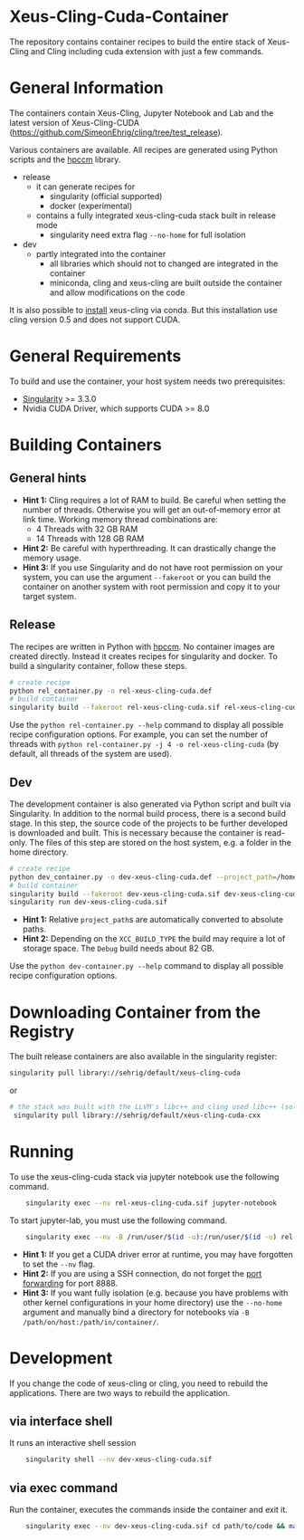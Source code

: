# Xeus-Cling-Cuda-Container
The repository contains container recipes to build the entire stack of Xeus-Cling and Cling including cuda extension with just a few commands.

# General Information
The containers contain Xeus-Cling, Jupyter Notebook and Lab and the latest version of Xeus-Cling-CUDA (https://github.com/SimeonEhrig/cling/tree/test_release).

Various containers are available. All recipes are generated using Python scripts and the [hpccm](https://github.com/NVIDIA/hpc-container-maker) library.

- release
	- it can generate recipes for
		- singularity (official supported)
		- docker (experimental)
	- contains a fully integrated xeus-cling-cuda stack built in release mode
		- singularity need extra flag `--no-home` for full isolation
- dev
	- partly integrated into the container
		- all libraries which should not to changed are integrated in the container
		- miniconda, cling and xeus-cling are built outside the container and allow modifications on the code

It is also possible to [install](https://github.com/QuantStack/xeus-cling) xeus-cling via conda. But this installation use cling version 0.5 and does not support CUDA.

# General Requirements

To build and use the container, your host system needs two prerequisites:
- [Singularity](http://singularity.lbl.gov/) >= 3.3.0
- Nvidia CUDA Driver, which supports CUDA >= 8.0

# Building Containers

## General hints

* **Hint 1:** Cling requires a lot of RAM to build. Be careful when setting the number of threads. Otherwise you will get an out-of-memory error at link time. Working memory thread combinations are:
  * 4 Threads with 32 GB RAM
  * 14 Threads with 128 GB RAM
* **Hint 2:** Be careful with hyperthreading. It can drastically change the memory usage.
* **Hint 3:** If you use Singularity and do not have root permission on your system, you can use the argument `--fakeroot` or you can build the container on another system with root permission and copy it to your target system.

## Release
The recipes are written in Python with [hpccm](https://github.com/NVIDIA/hpc-container-maker). No container images are created directly. Instead it creates recipes for singularity and docker. To build a singularity container, follow these steps.

```bash
# create recipe
python rel_container.py -o rel-xeus-cling-cuda.def
# build container
singularity build --fakeroot rel-xeus-cling-cuda.sif rel-xeus-cling-cuda.def
```

Use the `python rel-container.py --help` command to display all possible recipe configuration options. For example, you can set the number of threads with `python rel-container.py -j 4 -o rel-xeus-cling-cuda` (by default, all threads of the system are used).

## Dev

The development container is also generated via Python script and built via Singularity. In addition to the normal build process, there is a second build stage. In this step, the source code of the projects to be further developed is downloaded and built. This is necessary because the container is read-only. The files of this step are stored on the host system, e.g. a folder in the home directory. 

```bash
# create recipe
python dev_container.py -o dev-xeus-cling-cuda.def --project_path=/home/user/project/cling
# build container
singularity build --fakeroot dev-xeus-cling-cuda.sif dev-xeus-cling-cuda.def
singularity run dev-xeus-cling-cuda.sif
```

* **Hint 1:** Relative `project_path`s are automatically converted to absolute paths.
* **Hint 2:** Depending on the `XCC_BUILD_TYPE` the build may require a lot of storage space. The `Debug` build needs about 82 GB.

Use the `python dev-container.py --help` command to display all possible recipe configuration options.

# Downloading Container from the Registry 

The built release containers are also available in the singularity register:

```bash
singularity pull library://sehrig/default/xeus-cling-cuda 
```

or

```bash
# the stack was built with the LLVM's libc++ and cling used libc++ (solves some problems)
 singularity pull library://sehrig/default/xeus-cling-cuda-cxx 
 ```

# Running
To use the xeus-cling-cuda stack via jupyter notebook use the following command.

``` bash
    singularity exec --nv rel-xeus-cling-cuda.sif jupyter-notebook
```

To start jupyter-lab, you must use the following command.

``` bash
    singularity exec --nv -B /run/user/$(id -u):/run/user/$(id -u) rel-xeus-cling-cuda.sif jupyter-lab
```

* **Hint 1:** If you get a CUDA driver error at runtime, you may have forgotten to set the `--nv` flag.
* **Hint 2:** If you are using a SSH connection, do not forget the [port forwarding](https://help.ubuntu.com/community/SSH/OpenSSH/PortForwarding) for port 8888.
* **Hint 3:** If you want fully isolation (e.g. because you have problems with other kernel configurations in your home directory) use the `--no-home` argument and manually bind a directory for notebooks via `-B /path/on/host:/path/in/container/`.

# Development

If you change the code of xeus-cling or cling, you need to rebuild the applications. There are two ways to rebuild the application.

## via interface shell
It runs an interactive shell session

``` bash
    singularity shell --nv dev-xeus-cling-cuda.sif
```

## via exec command
Run the container, executes the commands inside the container and exit it.

``` bash
    singularity exec --nv dev-xeus-cling-cuda.sif cd path/to/code && make
```
